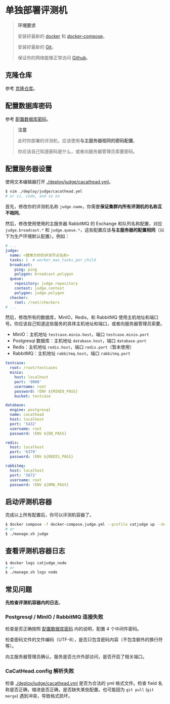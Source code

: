 # 单独部署评测机

> **环境要求**
>
> 安装好最新的 [docker](https://www.docker.com/) 和 [docker-compose](https://docs.docker.com/compose/)。
>
> 安装好最新的 [Git](https://git-scm.com/)。
>
> 保证你的网络能够正常访问 [Github](https://github.com/)。

## 克隆仓库

参考 [克隆仓库](/deploy/server.html#克隆仓库)。

## 配置数据库密码

参考 [配置数据库密码](/deploy/server.html#配置数据库密码)。

> **注意**
>
> 此时你部署的评测机，应该使用**与主服务器相同的密码配置**。
>
> 你应该自己知道密码是什么，或者向服务器管理员索要密码。

## 配置服务器设置

使用文本编辑器打开 [./deploy/judge/cacathead.yml](https://github.com/XLoJ/CaCatHead/blob/main/deploy/judge/cacathead.yml)。

```bash
$ vim ./deploy/judge/cacathead.yml
# or vi, code, and so on
```

首先，修改你的评测机名称 `judge.name`，你需要**保证集群内所有评测机的名称互不相同**。

然后，修改使用使用的主服务器 RabbitMQ 的 Exchange 和队列名称配置，对应 `judge.broadcast.*` 和 `judge.queue.*`，这些配置应该**与主服务器的配置相同**（以下为生产环境默认配置）。例如：

```yaml
# ...
judge:
  name: <替换为你的评测节点名称>
  tasks: 1  # worker_max_tasks_per_child
  broadcast:
    ping: ping
    polygon: broadcast.polygon
  queue:
    repository: judge.repository
    contest: judge.contest
    polygon: judge.polygon
  checker:
    root: /root/checkers
# ...
```

然后，修改所有的数据库，MinIO，Redis，和 RabbitMQ 使用主机地址和端口号。你应该自己知道这些服务的具体主机地址和端口，或者向服务器管理员索要。

+ MinIO：主机地址 `testcase.minio.host`，端口 `testcase.minio.port`
+ Postgresql 数据库：主机地址 `database.host`，端口 `database.port`
+ Redis：主机地址 `redis.host`，端口 `redis.port`（暂未使用）
+ RabbitMQ：主机地址 `rabbitmq.host`，端口 `rabbitmq.port`

```yaml
testcase:
  root: /root/testcases
  minio:
    host: localhost
    port: '9000'
    username: root
    password: !ENV ${MINIO_PASS}
    bucket: testcase

database:
  engine: postgresql
  name: cacathead
  host: localhost
  port: '5432'
  username: root
  password: !ENV ${DB_PASS}

redis:
  host: localhost
  port: '6379'
  password: !ENV ${REDIS_PASS}

rabbitmq:
  host: localhost
  port: '5672'
  username: root
  password: !ENV ${RMQ_PASS}
```

## 启动评测机容器

完成以上所有配置后，你可以评测机容器了。

```bash
$ docker compose -f docker-compose.judge.yml --profile catjudge up --build -d
# or
$ ./manage.sh judge
```

## 查看评测机容器日志

```bash
$ docker logs catjudge_node
# or
$ ./manage.sh logs node
```

## 常见问题

**先检查评测机容器内的日志**。

### Postgresql / MinIO / RabbitMQ 连接失败

检查是否正确按照 [配置数据库密码](/deploy/server.html#配置数据库密码) 内的说明，配置 4 个中间件密码。

检查密码文件的文件编码（UTF-8），是否只包含密码内容（不包含额外的换行符等）。

向主服务器管理员确认，服务是否允许外部访问，是否开启了相关端口。

### CaCatHead.config 解析失败

检查 [./deploy/judge/cacathead.yml](https://github.com/XLoJ/CaCatHead/blob/main/deploy/judge/cacathead.yml) 是否为合法的 yml 格式文件。检查 field 名称是否正确，缩进是否正确，是否缺失某些配置。也可能因为 `git pull` (`git merge`) 遇到冲突，导致格式损坏。
